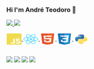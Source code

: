 ### Hi I'm André Teodoro 👋
 <div>
  <a href="https://github.com/MrAndreTeodoro">
  <img height="180em" src="https://github-readme-stats.vercel.app/api?username=mrandreteodoro&show_icons=true&theme=dracula&include_all_commits=true&count_private=true"/>
  <img height="180em" src="https://github-readme-stats.vercel.app/api/top-langs/?username=mrandreteodoro&layout=compact&langs_count=7&theme=dracula"/>
</div>
<div style="display: inline_block"><br>
  <img align="center" alt="MrAndreTeodoro-Js" height="30" width="40" src="https://raw.githubusercontent.com/devicons/devicon/master/icons/javascript/javascript-plain.svg">
  <img align="center" alt="MrAndreTeodoro-React" height="30" width="40" src="https://raw.githubusercontent.com/devicons/devicon/master/icons/react/react-original.svg">
  <img align="center" alt="MrAndreTeodoro-HTML" height="30" width="40" src="https://raw.githubusercontent.com/devicons/devicon/master/icons/html5/html5-original.svg">
  <img align="center" alt="MrAndreTeodoro-CSS" height="30" width="40" src="https://raw.githubusercontent.com/devicons/devicon/master/icons/css3/css3-original.svg">
  <img align="center" alt="MrAndreTeodoro-Python" height="30" width="40" src="https://raw.githubusercontent.com/devicons/devicon/master/icons/python/python-original.svg">
</div>
  
  ##
 
<div> 
 <a href = "mailto:andre@teo.pt"><img src="https://img.shields.io/badge/-Gmail-%23333?style=for-the-badge&logo=gmail&logoColor=white" target="_blank"></a>
  <a href="https://www.linkedin.com/in/MrAndreTeodoro" target="_blank"><img src="https://img.shields.io/badge/-LinkedIn-%230077B5?style=for-the-badge&logo=linkedin&logoColor=white" target="_blank"></a> 
 <a href="https://www.twitter.com/MrAndreTeodoro" target="_blank"><img src="	https://img.shields.io/badge/Twitter-1DA1F2?style=for-the-badge&logo=twitter&logoColor=whited" target="_blank"></a>
  <a href="https://instagram.com/MrAndreTeodoro" target="_blank"><img src="https://img.shields.io/badge/-Instagram-%23E4405F?style=for-the-badge&logo=instagram&logoColor=white" target="_blank"></a>
</div>
